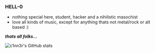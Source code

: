 ###                                                              HELL-0

- nothing special here, student, hacker and a nihilistic masochist
- love all kinds of music, except for anything thats not metal/rock or alt based :)

***thats all folks...***

![c1nn3r's GitHub stats](https://github-readme-stats.vercel.app/api?username=c1nn3r&show_icons=true&theme=transparent)
